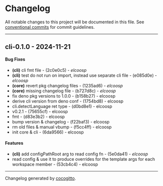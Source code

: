 # Changelog

All notable changes to this project will be documented in this file. See
[conventional commits](https://www.conventionalcommits.org/) for commit
guidelines.

---

## cli-0.1.0 - 2024-11-21

#### Bug Fixes

- **(cli)** cli fmt file - (2c0e0c5) - _elcoosp_
- **(cli)** test do not run on import, instead use separate cli file -
  (e085d0e) - _elcoosp_
- **(core)** revert pkg changelog files - (1235ad6) - _elcoosp_
- **(core)** missing changelog file - (b727d8c) - _elcoosp_
- fix deno pkg versions to 1.0.0 - (b158b27) - elcoosp
- derive cli version from deno conf - (1754bd8) - elcoosp
- cli.detectLanguage ret type - (d0bd8e1) - elcoosp
- v0.2.1 - (75655cf) - elcoosp
- fmt - (d83e3b2) - elcoosp
- bump version & changelog - (f22baf3) - elcoosp
- rm old files & manual vbump - (f5cc4ff) - elcoosp
- init core & cli - (6da9566) - elcoosp

#### Features

- **(cli)** add configPathRoot arg to read config fn - (5e0da41) - _elcoosp_
- read config & use it to produce overrides for the template args for each
  workspace member - (53cb4c4) - elcoosp

---

Changelog generated by [cocogitto](https://github.com/cocogitto/cocogitto).
